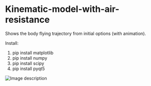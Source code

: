 # Kinematic-model-with-air-resistance
Shows the body flying trajectory from initial options (with animation).

Install:
1) pip install matplotlib
2) pip install numpy
3) pip install scipy
4) pip install pyqt5

![Image description](https://i.imgur.com/ToIGAbX.png)
